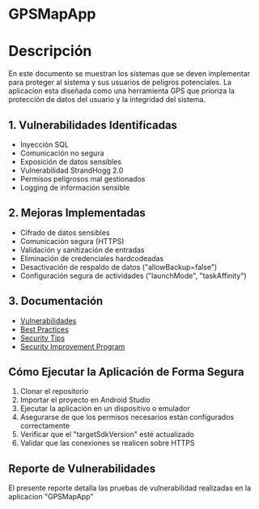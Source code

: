 # GPSMapApp

# Descripción

En este documento se muestran los sistemas que se deven implementar para proteger al sistema y sus usuarios de peligros potenciales.
La aplicacion esta diseñada como una herramienta GPS que prioriza la protección de datos del usuario y la integridad del sistema.

## 1. Vulnerabilidades Identificadas

- Inyección SQL  
- Comunicación no segura  
- Exposición de datos sensibles  
- Vulnerabilidad StrandHogg 2.0  
- Permisos peligrosos mal gestionados  
- Logging de información sensible  

## 2. Mejoras Implementadas

- Cifrado de datos sensibles  
- Comunicación segura (HTTPS)  
- Validación y sanitización de entradas  
- Eliminación de credenciales hardcodeadas  
- Desactivación de respaldo de datos ("allowBackup=false")  
- Configuración segura de actividades ("launchMode", "taskAffinity")  

## 3. Documentación

- [Vulnerabilidades](vulnerabilities.md)  
- [Best Practices](best_practices.md)  
- [Security Tips](security_tips.md)  
- [Security Improvement Program](security_improvement_program.md)  

## Cómo Ejecutar la Aplicación de Forma Segura

1. Clonar el repositorio  
2. Importar el proyecto en Android Studio  
3. Ejecutar la aplicación en un dispositivo o emulador  
4. Asegurarse de que los permisos necesarios están configurados correctamente  
5. Verificar que el "targetSdkVersion" esté actualizado  
6. Validar que las conexiones se realicen sobre HTTPS  

## Reporte de Vulnerabilidades

El presente reporte detalla las pruebas de vulnerabilidad realizadas en la aplicacion "GPSMapApp"
